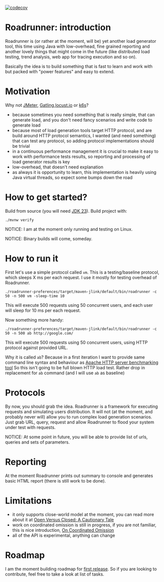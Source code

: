 [![codecov](https://codecov.io/gh/symentispl/roadrunner/graph/badge.svg?token=37S96CL3YR)](https://codecov.io/gh/symentispl/roadrunner)

# Roadrunner: introduction

Roadrunner is (or rather at the moment, will be) yet another load generator tool, this time using Java with
low-overhead, fine grained reporting and another lovely things that might come in the future
(like distributed load testing, trend analysis, web app for tracing execution and so on).

Basically the idea is to build something that is fast to learn and work with but packed with "power features"
and easy to extend.

# Motivation

Why not [JMeter](https://jmeter.apache.org/), [Gatling](https://gatling.io/),[locust.io](https://locust.io/) or [k6s](https://k6.io/)?

* because sometimes you need something that is really simple, that can generate load, and you don't need fancy scenarios and write code to generate load
* because most of load generation tools target HTTP protocol, and are build around HTTP protocol semantics, I wanted (and need something) that can test any protocol, so adding protocol implementations should be trivial
* in a continuous performance management it is crucial to make it easy to work with performance tests results, so reporting and processing of load generator results is key
* low-overhead, that doesn't need explanation
* as always it is opportunity to learn, this implementation is heavily using Java virtual threads, so expect some bumps down the road

# How to get started?

Build from source (you will need [JDK 23](https://adoptium.net/temurin/releases/?version=23)).
Build project with:

    ./mvnw verify

NOTICE: I am at the moment only running and testing on Linux.

NOTICE: Binary builds will come, someday.

# How to run it

First let's use a simple protocol called `vm`. This is a testing/baseline protocol, which sleeps X ms per each request. I use it mostly for testing overhead of Roadrunner.

    ./roadrunner-preferences/target/maven-jlink/default/bin/roadrunner -c 50 -n 500 vm -sleep-time 10

This will execute 500 requests using 50 concurrent users, and each user will sleep for 10 ms per each request.

Now something more handy:

    ./roadrunner-preferences/target/maven-jlink/default/bin/roadrunner -c 50 -n 500 ab http://google.com/

This will execute 500 requests using 50 concurrent users, using HTTP protocol against provided URL.

Why it is called `ab`? Because in a first iteration I want to provide same command line syntax and behaviour as [Apache HTTP server benchmarking tool](https://httpd.apache.org/docs/2.4/programs/ab.html)
So this isn't going to be full blown HTTP load test. Rather drop in replacement for `ab` command (and I will use `ab` as baseline)

# Protocols

By now, you should grab the idea. Roadrunner is a framework for executing requests and simulating users distribution. It will not (at the moment, and probably never will) allow you to run complex load generation scenarios.
Just grab URL, query, request and allow Roadrunner to flood your system under test with requests.

NOTICE: At some point in future, you will be able to provide list of urls, queries and sets of parameters.

# Reporting

At the moment Roadrunner prints out summary to console and generates basic HTML report (there is still work to be done).

# Limitations

* it only supports close-world model at the moment, you can read more about it at [Open Versus Closed: A Cautionary Tale](https://www.usenix.org/legacy/event/nsdi06/tech/full_papers/schroeder/schroeder.pdf)
* work on coordinated omission is still in progress, if you are not familiar, this is nice introduction, [On Coordinated Omission](https://www.scylladb.com/2021/04/22/on-coordinated-omission/)
* all of the API is experimental, anything can change

# Roadmap

I am the moment building roadmap for [first release](https://github.com/orgs/symentispl/projects/1). So if you are looking to contribute, feel free to take a look at list of tasks.